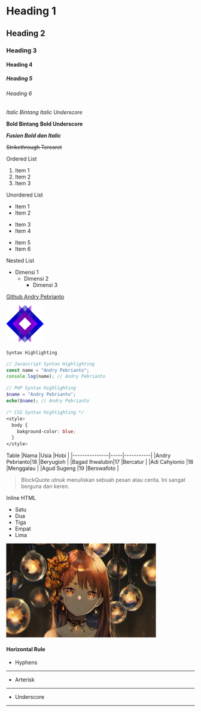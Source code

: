 # Heading 1

## Heading 2

### Heading 3

#### Heading 4

##### Heading 5

###### Heading 6

_Italic Bintang_
_Italic Underscore_

**Bold Bintang**
**Bold Underscore**

_**Fusion Bold dan Italic**_

~~Strikethrough Tercoret~~

Ordered List

1. Item 1
2. Item 2
3. Item 3

Unordered List

- Item 1
- Item 2

* Item 3
* Item 4

- Item 5
- Item 6

Nested List

- Dimensi 1
  - Dimensi 2
    - Dimensi 3

[Github Andry Pebrianto](https://github.com/andry-pebrianto)

![Logo Nibiru Developers](assets/logo.png "Logo Nibiru Developers")

`Syntax Highlighting`

```javascript
// Javascript Syntax Highlighting
const name = "Andry Pebrianto";
console.log(name); // Andry Pebrianto
```

```php
// PHP Syntax Highlighting
$name = "Andry Pebrianto";
echo($name); // Andry Pebrianto
```

```css
/* CSS Syntax Highlighting */
<style>
  body {
    bakground-color: blue;
  }
</style>
```

Table
|Nama |Usia |Hobi |
|---------------|-----|-----------|
|Andry Pebrianto|18 |Beryugioh |
|Bagad Ihwalubin|17 |Bercatur |
|Adi Cahyionio |18 |Menggalau |
|Agud Sugeng |19 |Berswafoto |

> BlockQuote utnuk menuliskan sebuah pesan atau cerita. Ini sangat berguna dan keren.

Inline HTML

<ul>
  <li>Satu</li>
  <li>Dua</li>
  <li>Tiga</li>
  <li>Empat</li>
  <li>Lima</li>
</ul>
<img src="assets/img.jpg" alt="Gambar Satu" width="400px" />

#### Horizontal Rule

- Hyphens

---

- Arterisk

---

- Underscore

---
